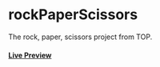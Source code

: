 # rockPaperScissors
The rock, paper, scissors project from TOP. 

#### [Live Preview](https://justin-gallo.github.io/rockPaperScissors/)
